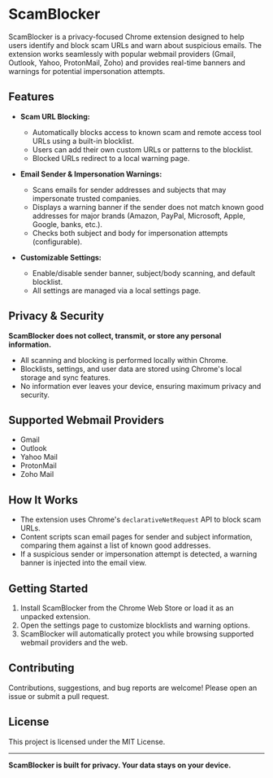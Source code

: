 # ScamBlocker

ScamBlocker is a privacy-focused Chrome extension designed to help users identify and block scam URLs and warn about suspicious emails. The extension works seamlessly with popular webmail providers (Gmail, Outlook, Yahoo, ProtonMail, Zoho) and provides real-time banners and warnings for potential impersonation attempts.

## Features

- **Scam URL Blocking:**
  - Automatically blocks access to known scam and remote access tool URLs using a built-in blocklist.
  - Users can add their own custom URLs or patterns to the blocklist.
  - Blocked URLs redirect to a local warning page.

- **Email Sender & Impersonation Warnings:**
  - Scans emails for sender addresses and subjects that may impersonate trusted companies.
  - Displays a warning banner if the sender does not match known good addresses for major brands (Amazon, PayPal, Microsoft, Apple, Google, banks, etc.).
  - Checks both subject and body for impersonation attempts (configurable).

- **Customizable Settings:**
  - Enable/disable sender banner, subject/body scanning, and default blocklist.
  - All settings are managed via a local settings page.

## Privacy & Security

**ScamBlocker does not collect, transmit, or store any personal information.**
- All scanning and blocking is performed locally within Chrome.
- Blocklists, settings, and user data are stored using Chrome's local storage and sync features.
- No information ever leaves your device, ensuring maximum privacy and security.

## Supported Webmail Providers
- Gmail
- Outlook
- Yahoo Mail
- ProtonMail
- Zoho Mail

## How It Works
- The extension uses Chrome's `declarativeNetRequest` API to block scam URLs.
- Content scripts scan email pages for sender and subject information, comparing them against a list of known good addresses.
- If a suspicious sender or impersonation attempt is detected, a warning banner is injected into the email view.

## Getting Started
1. Install ScamBlocker from the Chrome Web Store or load it as an unpacked extension.
2. Open the settings page to customize blocklists and warning options.
3. ScamBlocker will automatically protect you while browsing supported webmail providers and the web.

## Contributing
Contributions, suggestions, and bug reports are welcome! Please open an issue or submit a pull request.

## License
This project is licensed under the MIT License.

---
**ScamBlocker is built for privacy. Your data stays on your device.**

